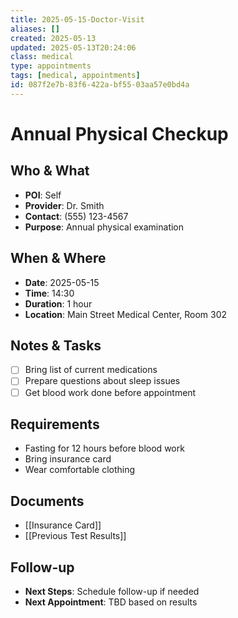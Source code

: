 ```yaml
---
title: 2025-05-15-Doctor-Visit
aliases: []
created: 2025-05-13
updated: 2025-05-13T20:24:06
class: medical
type: appointments
tags: [medical, appointments]
id: 087f2e7b-83f6-422a-bf55-03aa57e0bd4a
---
```

# Annual Physical Checkup

## Who & What
- **POI**: Self
- **Provider**: Dr. Smith
- **Contact**: (555) 123-4567
- **Purpose**: Annual physical examination

## When & Where
- **Date**: 2025-05-15
- **Time**: 14:30
- **Duration**: 1 hour
- **Location**: Main Street Medical Center, Room 302

## Notes & Tasks
- [ ] Bring list of current medications
- [ ] Prepare questions about sleep issues
- [ ] Get blood work done before appointment

## Requirements
- Fasting for 12 hours before blood work
- Bring insurance card
- Wear comfortable clothing

## Documents
- [[Insurance Card]]
- [[Previous Test Results]]

## Follow-up
- **Next Steps**: Schedule follow-up if needed
- **Next Appointment**: TBD based on results 